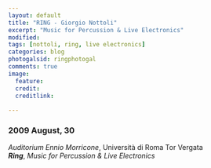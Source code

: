 ```yaml
---
layout: default
title: "RING - Giorgio Nottoli"
excerpt: "Music for Percussion & Live Electronics"
modified: 
tags: [nottoli, ring, live electronics]
categories: blog
photogalsid: ringphotogal
comments: true
image: 
  feature: 
  credit: 
  creditlink:
 
---
```


### 2009 August, 30

*Auditorium Ennio Morricone*, Università di Roma Tor Vergata    
***Ring***, *Music for Percussion & Live Electronics*

